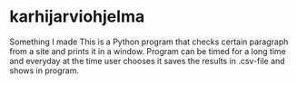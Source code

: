 # karhijarviohjelma
Something I made This is a Python program that checks certain paragraph from a site and prints it in a window.
Program can be timed for a long time and everyday at the time user chooses it saves the results in .csv-file and shows in program.

